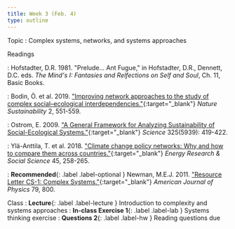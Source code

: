 ```yaml
---
title: Week 3 (Feb. 4)
type: outline
---
```


Topic
: Complex systems, networks, and systems approaches

Readings

: Hofstadter, D.R. 1981. "Prelude... Ant Fugue," in Hofstadter, D.R., Dennett, D.C. eds. _The Mind's I: Fantasies and Relfections on Self and Soul_, Ch. 11, Basic Books.

: Bodin, Ö. et al. 2019. ["Improving network approaches to the study of complex social–ecological interdependencies."](https://doi.org/10.1038/s41893-019-0308-0){:target="_blank"} _Nature Sustainability_ 2, 551-559.

: Ostrom, E. 2009. ["A General Framework for Analyzing Sustainability of Social-Ecological Systems."](https://doi.org/10.1126/science.1172133){:target="_blank"} _Science_ 325(5939): 419-422.

: Ylä-Anttila, T. et al. 2018. ["Climate change policy networks: Why and how to compare them across countries."](https://doi.org/10.1016/j.erss.2018.06.020){:target="_blank"} _Energy Research & Social Science_ 45, 258-265. 

: **Recommended**{: .label .label-optional } Newman, M.E.J. 2011. ["Resource Letter CS-1: Complex Systems."](https://doi.org/10.1119/1.3590372){:target="_blank"} _American Journal of Physics_ 79, 800.

Class
: **Lecture**{: .label .label-lecture } Introduction to complexity and systems approaches
: **In-class Exercise 1**{: .label .label-lab } Systems thinking exercise
: **Questions 2**{: .label .label-hw } Reading questions due
